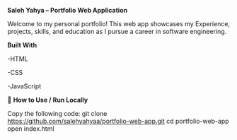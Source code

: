 **Saleh Yahya – Portfolio Web Application**

Welcome to my personal portfolio! This web app showcases my Experience, projects, skills, and education as I pursue a career in software engineering.


**Built With**

-HTML

-CSS

-JavaScript 

🚀 **How to Use / Run Locally**

Copy the following code:
git clone https://github.com/salehyahyaa/portfolio-web-app.git
cd portfolio-web-app
open index.html
